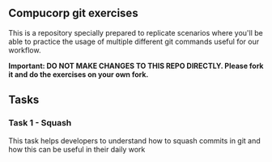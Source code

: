 ## Compucorp git exercises

This is a repository specially prepared to replicate scenarios where you'll be able to practice the usage of multiple different git commands useful for our workflow.

**Important: DO NOT MAKE CHANGES TO THIS REPO DIRECTLY. Please fork it and do the exercises on your own fork.**

## Tasks

### Task 1 - Squash

This task helps developers to understand how to squash commits in git and how this can be useful in their daily work
